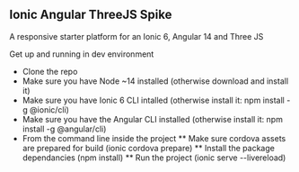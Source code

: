 ## Ionic Angular ThreeJS Spike
A responsive starter platform for an Ionic 6, Angular 14 and Three JS

Get up and running in dev environment
* Clone the repo
* Make sure you have Node ~14 installed (otherwise download and install it)
* Make sure you have Ionic 6 CLI intalled (otherwise install it: npm install -g @ionic/cli)
* Make sure you have the Angular CLI installed (otherwise install it: npm install -g @angular/cli)
* From the command line inside the project
** Make sure cordova assets are prepared for build (ionic cordova prepare)
** Install the package dependancies (npm install)
** Run the project (ionic serve --livereload)

